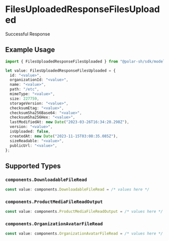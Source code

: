 # FilesUploadedResponseFilesUploaded

Successful Response

## Example Usage

```typescript
import { FilesUploadedResponseFilesUploaded } from "@polar-sh/sdk/models/operations";

let value: FilesUploadedResponseFilesUploaded = {
  id: "<value>",
  organizationId: "<value>",
  name: "<value>",
  path: "/etc",
  mimeType: "<value>",
  size: 227759,
  storageVersion: "<value>",
  checksumEtag: "<value>",
  checksumSha256Base64: "<value>",
  checksumSha256Hex: "<value>",
  lastModifiedAt: new Date("2023-03-26T16:34:20.298Z"),
  version: "<value>",
  isUploaded: false,
  createdAt: new Date("2023-11-15T03:08:35.085Z"),
  sizeReadable: "<value>",
  publicUrl: "<value>",
};
```

## Supported Types

### `components.DownloadableFileRead`

```typescript
const value: components.DownloadableFileRead = /* values here */
```

### `components.ProductMediaFileReadOutput`

```typescript
const value: components.ProductMediaFileReadOutput = /* values here */
```

### `components.OrganizationAvatarFileRead`

```typescript
const value: components.OrganizationAvatarFileRead = /* values here */
```

